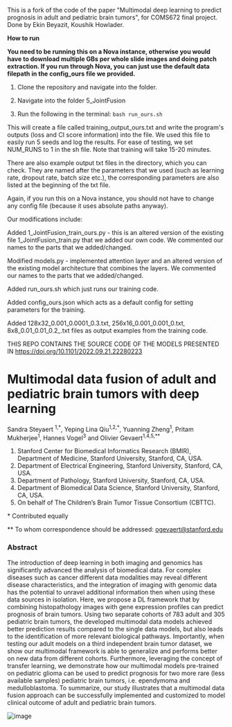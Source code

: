 This is a fork of the code of the paper "Multimodal deep learning to predict prognosis in adult and pediatric brain tumors", for COMS672 final project. Done by Ekin Beyazit, Koushik Howlader.

**How to run**

**You need to be running this on a Nova instance, otherwise you would have to download multiple GBs per whole slide images and doing patch extraction. If you run through Nova, you can just use the default data filepath in the config_ours file we provided.**

1. Clone the repository and navigate into the folder.

2. Navigate into the folder 5_JointFusion

3. Run the following in the terminal: ```bash run_ours.sh```

This will create a file called training_output_ours.txt and write the program's outputs (loss and CI score information) into the file. We used this file to easily run 5 seeds and log the results. For ease of testing, we set NUM_RUNS to 1 in the sh file. Note that training will take 15-20 minutes. 

There are also example output txt files in the directory, which you can check. They are named after the parameters that we used (such as learning rate, dropout rate, batch size etc.), the corresponding parameters are also listed at the beginning of the txt file.

Again, if you run this on a Nova instance, you should not have to change any config file (because it uses absolute paths anyway). 

Our modifications include:

Added 1_JointFusion_train_ours.py - this is an altered version of the existing file 1_JointFusion_train.py that we added our own code. We commented our names to the parts that we added/changed.

Modified models.py - implemented attention layer and an altered version of the existing model architecture that combines the layers. We commented our names to the parts that we added/changed.

Added run_ours.sh which just runs our training code.

Added config_ours.json which acts as a default config for setting parameters for the training.

Added 128x32_0.001_0.0001_0.3.txt, 256x16_0.001_0.001_0.txt, 8x8_0.01_0.01_0.2_.txt files as output examples from the training code.










THIS REPO CONTAINS THE SOURCE CODE OF THE MODELS PRESENTED IN https://doi.org/10.1101/2022.09.21.22280223

# Multimodal data fusion of adult and pediatric brain tumors with deep learning

Sandra Steyaert <sup>1,\*</sup>, Yeping Lina Qiu<sup>1,2,\*</sup>, Yuanning Zheng<sup>1</sup>, Pritam Mukherjee<sup>1</sup>, Hannes Vogel<sup>3</sup> and Olivier Gevaert<sup>1,4,5,\*\*</sup>

1)	Stanford Center for Biomedical Informatics Research (BMIR), Department of Medicine, Stanford University, Stanford, CA, USA. 
2)	Department of Electrical Engineering, Stanford University, Stanford, CA, USA. 
3)	Department of Pathology, Stanford University, Stanford, CA, USA.
4)	Department of Biomedical Data Science, Stanford University, Stanford, CA, USA. 
5)	On behalf of The Children’s Brain Tumor Tissue Consortium (CBTTC).

\* Contributed equally

\*\* To whom correspondence should be addressed: ogevaert@stanford.edu


### Abstract

The introduction of deep learning in both imaging and genomics has significantly advanced the analysis of biomedical data. For complex diseases such as cancer different data modalities may reveal different disease characteristics, and the integration of imaging with genomic data has the potential to unravel additional information then when using these data sources in isolation. Here, we propose a DL framework that by combining histopathology images with gene expression profiles can predict prognosis of brain tumors.  Using two separate cohorts of 783 adult and 305 pediatric brain tumors, the developed multimodal data models achieved better prediction results compared to the single data models, but also leads to the identification of more relevant biological pathways. Importantly, when testing our adult models on a third independent brain tumor dataset, we show our multimodal framework is able to generalize and performs better on new data from different cohorts. Furthermore, leveraging the concept of transfer learning, we demonstrate how our multimodal models pre-trained on pediatric glioma can be used to predict prognosis for two more rare (less available samples) pediatric brain tumors, i.e. ependymoma and medulloblastoma. To summarize, our study illustrates that a multimodal data fusion approach can be successfully implemented and customized to model clinical outcome of adult and pediatric brain tumors.
 
![image](https://user-images.githubusercontent.com/44655862/192858138-3433b524-eb8c-4a69-bf61-d25b47da5671.png)

